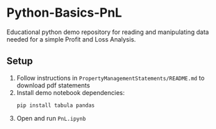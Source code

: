 # Python-Basics-PnL
Educational python demo repository for reading and manipulating data needed for a simple Profit and Loss Analysis.

## Setup
1. Follow instructions in `PropertyManagementStatements/README.md` to download pdf statements
2. Install demo notebook dependencies:
   ```
   pip install tabula pandas
   ```
3. Open and run `PnL.ipynb`
